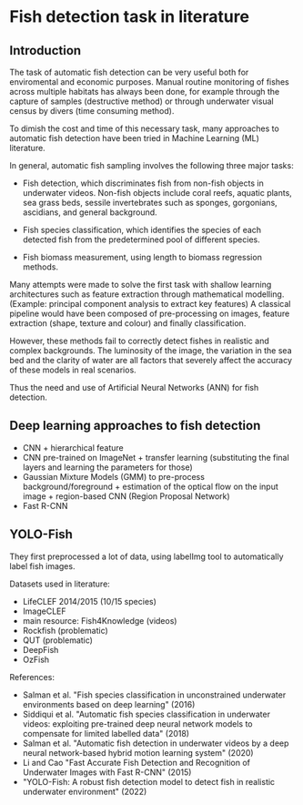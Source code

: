 # Fish detection task in literature

## Introduction
The task of automatic fish detection can be very useful both for enviromental and economic purposes. Manual routine monitoring of fishes across multiple habitats has always been done, for example through the capture of samples (destructive method) or through underwater visual census by divers (time consuming method).

To dimish the cost and time of this necessary task, many approaches to automatic fish detection have been tried in Machine Learning (ML) literature.

In general, automatic fish sampling involves the following three major tasks:
- Fish detection, which discriminates fish from non-fish objects in underwater videos. Non-fish objects include coral reefs, aquatic plants, sea grass beds, sessile invertebrates such as sponges, gorgonians, ascidians, and general background.

- Fish species classification, which identifies the species of each detected fish from the predetermined pool of different species.

- Fish biomass measurement, using length to biomass regression methods.

Many attempts were made to solve the first task with shallow learning architectures such as feature extraction through mathematical modelling. (Example: principal component analysis to extract key features)
A classical pipeline would have been composed of pre-processing on images, feature extraction (shape, texture and colour) and finally classification. 

However, these methods fail to correctly detect fishes in realistic and complex backgrounds. The luminosity of the image, the variation in the sea bed and the clarity of water are all factors that severely affect the accuracy of these models in real scenarios.

Thus the need and use of Artificial Neural Networks (ANN) for fish detection.

## Deep learning approaches to fish detection
- CNN + hierarchical feature
- CNN pre-trained on ImageNet + transfer learning (substituting the final layers and learning the parameters for those)
- Gaussian Mixture Models (GMM) to pre-process background/foreground + estimation of the optical flow on the input image + region-based CNN (Region Proposal Network)
- Fast R-CNN

## YOLO-Fish

They first preprocessed a lot of data, using labelImg tool to automatically label fish images.


Datasets used in literature:
- LifeCLEF 2014/2015 (10/15 species)
- ImageCLEF
- main resource: Fish4Knowledge (videos)
- Rockfish (problematic)
- QUT (problematic)
- DeepFish
- OzFish


References:
- Salman et al. "Fish species classification in unconstrained underwater environments based on deep learning" (2016)
- Siddiqui et al. "Automatic fish species classification in underwater videos: exploiting pre-trained deep neural network models to compensate for limited labelled data" (2018)
- Salman et al. "Automatic fish detection in underwater videos by a deep neural network-based hybrid motion learning system" (2020)
- Li and Cao "Fast Accurate Fish Detection and Recognition of Underwater Images with Fast R-CNN" (2015)
- "YOLO-Fish: A robust fish detection model to detect fish in realistic
underwater environment" (2022)
